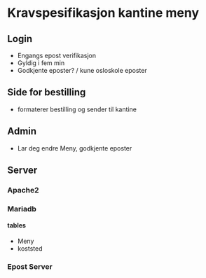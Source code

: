 # Kravspesifikasjon kantine meny

## Login
- Engangs epost verifikasjon
- Gyldig i fem min
- Godkjente eposter? / kune osloskole eposter

## Side for bestilling
- formaterer bestilling og sender til kantine

## Admin
- Lar deg endre Meny, godkjente eposter


## Server

### Apache2

### Mariadb
#### tables
- Meny
- koststed

### Epost Server
